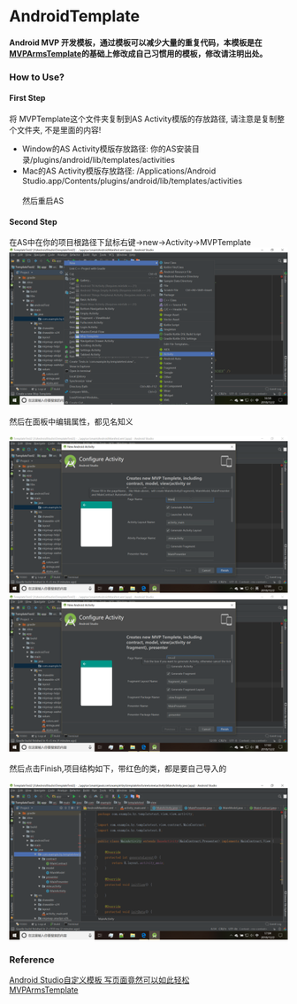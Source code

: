 # AndroidTemplate
#### Android MVP 开发模板，通过模板可以减少大量的重复代码，本模板是在[MVPArmsTemplate](https://github.com/JessYanCoding/MVPArmsTemplate)的基础上修改成自己习惯用的模板，修改请注明出处。
### How to Use?
#### First Step
将 MVPTemplate这个文件夹复制到AS Activity模版的存放路径, 请注意是复制整个文件夹, 不是里面的内容!
 * Window的AS Activity模版存放路径: 你的AS安装目录/plugins/android/lib/templates/activities
 * Mac的AS Activity模版存放路径: /Applications/Android Studio.app/Contents/plugins/android/lib/templates/activities <br>
 <br> 然后重启AS
 #### Second Step
 在AS中在你的项目根路径下鼠标右键->new->Activity->MVPTemplate <br>
![a1](/screenshots/a1.png) <br>
<br> 然后在面板中编辑属性，都见名知义 <br><br>
![a2](/screenshots/a2.png) <br>
![a3](/screenshots/a3.png) <br>
<br> 然后点击Finish,项目结构如下，带红色的类，都是要自己导入的<br><br>
![a4](/screenshots/a4.png) <br>
### Reference
[Android Studio自定义模板 写页面竟然可以如此轻松](https://blog.csdn.net/lmj623565791/article/details/51635533) <br>
[MVPArmsTemplate](https://github.com/JessYanCoding/MVPArmsTemplate)
